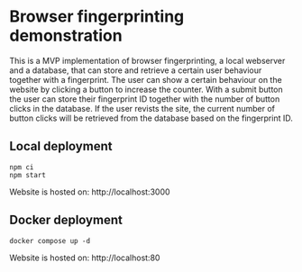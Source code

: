 # Browser fingerprinting demonstration
This is a MVP implementation of browser fingerprinting, a local webserver and a database, that can store and retrieve a certain user behaviour together with a fingerprint. The user can show a certain behaviour on the website by clicking a button to increase the counter. With a submit button the user can store their fingerprint ID together with the number of button clicks in the database. If the user revists the site, the current number of button clicks will be retrieved from the database based on the fingerprint ID.

## Local deployment
```
npm ci
npm start
```
Website is hosted on: http://localhost:3000

## Docker deployment
```
docker compose up -d
```
Website is hosted on: http://localhost:80
